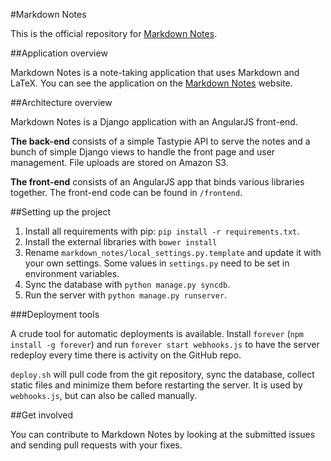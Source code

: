#Markdown Notes

This is the official repository for [Markdown Notes](http://markdownnotes.com).

##Application overview

Markdown Notes is a note-taking application that uses Markdown and LaTeX. You can see the application on the [Markdown Notes](http://markdownnotes.com) website.

##Architecture overview

Markdown Notes is a Django application with an AngularJS front-end.

**The back-end** consists of a simple Tastypie API to serve the notes and a bunch of simple Django views to handle the front page and user management. File uploads are stored on Amazon S3.

**The front-end** consists of an AngularJS app that binds various libraries together. The front-end code can be found in `/frontend`.

##Setting up the project

1. Install all requirements with pip: `pip install -r requirements.txt`.
2. Install the external libraries with `bower install`
3. Rename `markdown_notes/local_settings.py.template` and update it with your own settings. Some values in `settings.py` need to be set in environment variables.
4. Sync the database with `python manage.py syncdb`.
5. Run the server with `python manage.py runserver`.

###Deployment tools

A crude tool for automatic deployments is available. Install `forever` (`npm install -g forever`) and run `forever start webhooks.js` to have the server redeploy every time there is activity on the GitHub repo.

`deploy.sh` will pull code from the git repository, sync the database, collect static files and minimize them before restarting the server. It is used by `webhooks.js`, but can also be called manually.

##Get involved

You can contribute to Markdown Notes by looking at the submitted issues and sending pull requests with your fixes.
